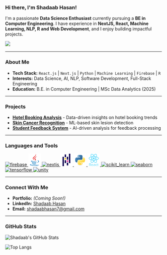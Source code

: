 ### Hi there, I'm Shadaab Hasan! 

I'm a passionate **Data Science Enthusiast** currently pursuing a **BE in Computer Engineering**. I have experience in **NextJS, React, Machine Learning, NLP, R and Web Development**, and I enjoy building impactful projects.


<img src="https://github.com/user-attachments/assets/e97df293-4422-49ed-ad93-7c38e7cb0522" width="950">


---

### About Me
- **Tech Stack:** `React.js` | `Next.js` | `Python` | `Machine Learning` | `Firebase` | `R`
- **Interests:** Data Science, AI, NLP, Software Development, Full-Stack Engineering
- **Education:** B.E. in Computer Engineering | MSc Data Analytics (2025)

---

### Projects
- **[Hotel Booking Analysis]([https://github.com/your-repo](https://github.com/ShadaabHasan/Big-data-hotel-booking-analysis))** - Data-driven insights on hotel booking trends 
- **[Skin Cancer Recognition]([https://github.com/your-repo](https://github.com/ShadaabHasan/Skin-cancer-recognition-system))** - ML-based skin lesion detection
- **[Student Feedback System]([https://github.com/your-repo](https://github.com/ShadaabHasan/student-review-system))** - AI-driven analysis for feedback processing

---

### Languages and Tools
<p align="left"> <a href="https://firebase.google.com/" target="_blank" rel="noreferrer"> <img src="https://www.vectorlogo.zone/logos/firebase/firebase-icon.svg" alt="firebase" width="40" height="40"/> </a> <a href="https://www.java.com" target="_blank" rel="noreferrer"> <img src="https://raw.githubusercontent.com/devicons/devicon/master/icons/java/java-original.svg" alt="java" width="40" height="40"/> </a> <a href="https://nextjs.org/" target="_blank" rel="noreferrer"> <img src="https://cdn.worldvectorlogo.com/logos/nextjs-2.svg" alt="nextjs" width="40" height="40"/> </a> <a href="https://pandas.pydata.org/" target="_blank" rel="noreferrer"> <img src="https://raw.githubusercontent.com/devicons/devicon/2ae2a900d2f041da66e950e4d48052658d850630/icons/pandas/pandas-original.svg" alt="pandas" width="40" height="40"/> </a> <a href="https://www.python.org" target="_blank" rel="noreferrer"> <img src="https://raw.githubusercontent.com/devicons/devicon/master/icons/python/python-original.svg" alt="python" width="40" height="40"/> </a> <a href="https://reactjs.org/" target="_blank" rel="noreferrer"> <img src="https://raw.githubusercontent.com/devicons/devicon/master/icons/react/react-original-wordmark.svg" alt="react" width="40" height="40"/> </a> <a href="https://scikit-learn.org/" target="_blank" rel="noreferrer"> <img src="https://upload.wikimedia.org/wikipedia/commons/0/05/Scikit_learn_logo_small.svg" alt="scikit_learn" width="40" height="40"/> </a> <a href="https://seaborn.pydata.org/" target="_blank" rel="noreferrer"> <img src="https://seaborn.pydata.org/_images/logo-mark-lightbg.svg" alt="seaborn" width="40" height="40"/> </a> <a href="https://www.tensorflow.org" target="_blank" rel="noreferrer"> <img src="https://www.vectorlogo.zone/logos/tensorflow/tensorflow-icon.svg" alt="tensorflow" width="40" height="40"/> </a> <a href="https://unity.com/" target="_blank" rel="noreferrer"> <img src="https://www.vectorlogo.zone/logos/unity3d/unity3d-icon.svg" alt="unity" width="40" height="40"/> </a> </p>

 
---

### Connect With Me
- **Portfolio:** *(Coming Soon!)*
- **LinkedIn:** [Shadaab Hasan](https://www.linkedin.com/in/shadaab-hasan-4a9b92271/)
- **Email:** [shadaabhasan7@gmail.com](mailto:shadaabhasan7@gmail.com)

---

### GitHub Stats
![Shadaab's GitHub Stats](https://github-readme-stats.vercel.app/api?username=shadaabhasan&show_icons=true&theme=radical)

![Top Langs](https://github-readme-stats.vercel.app/api/top-langs/?username=shadaabhasan&layout=compact&theme=radical)


